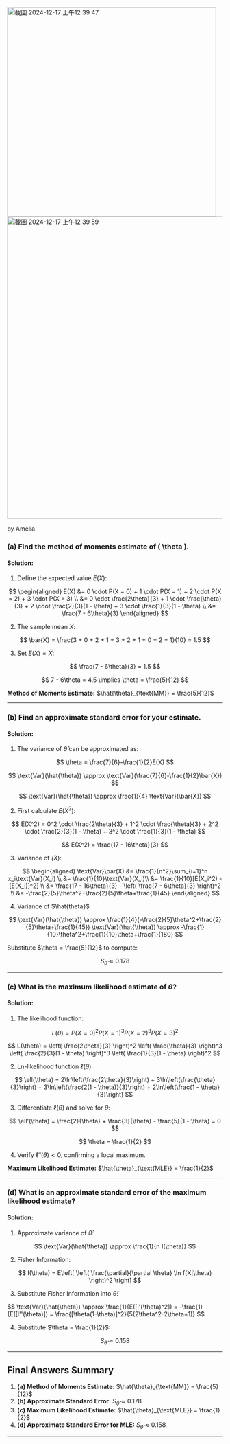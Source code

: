 <img width="488" alt="截圖 2024-12-17 上午12 39 47" src="https://github.com/user-attachments/assets/7e397da5-fe78-4f49-bd31-5dab19cb7ef3" />
<img width="705" alt="截圖 2024-12-17 上午12 39 59" src="https://github.com/user-attachments/assets/61b5b5c5-822d-42dd-bd58-93aa4a5d8198" />

by Amelia

### **(a) Find the method of moments estimate of \( \theta \).**

#### Solution:

1. Define the expected value $E(X)$:

$$
\begin{aligned}
E(X) &= 0 \cdot P(X = 0) + 1 \cdot P(X = 1) + 2 \cdot P(X = 2) + 3 \cdot P(X = 3) \\
&= 0 \cdot \frac{2\theta}{3} + 1 \cdot \frac{\theta}{3} + 2 \cdot \frac{2}{3}(1 - \theta) + 3 \cdot \frac{1}{3}(1 - \theta) \\
&= \frac{7 - 6\theta}{3}
\end{aligned}
$$

2. The sample mean $\bar{X}$:

$$
\bar{X} = \frac{3 + 0 + 2 + 1 + 3 + 2 + 1 + 0 + 2 + 1}{10} = 1.5
$$

3. Set $E(X) = \bar{X}$:

$$
\frac{7 - 6\theta}{3} = 1.5
$$

$$
7 - 6\theta = 4.5 \implies \theta = \frac{5}{12}
$$

**Method of Moments Estimate:** $\hat{\theta}_{\text{MM}} = \frac{5}{12}$

---

### **(b) Find an approximate standard error for your estimate.**

#### Solution:

1. The variance of $\hat{\theta}$ can be approximated as:

$$
\theta = \frac{7}{6}-\frac{1}{2}E(X)
$$

$$
\text{Var}(\hat{\theta}) \approx \text{Var}(\frac{7}{6}-\frac{1}{2}\bar{X})
$$

$$
\text{Var}(\hat{\theta}) \approx \frac{1}{4} \text{Var}(\bar{X})
$$

2. First calculate $E(X^2)$:

$$
E(X^2) = 0^2 \cdot \frac{2\theta}{3} + 1^2 \cdot \frac{\theta}{3} + 2^2 \cdot \frac{2}{3}(1 - \theta) + 3^2 \cdot \frac{1}{3}(1 - \theta)
$$

$$
E(X^2) = \frac{17 - 16\theta}{3}
$$

3. Variance of $\bar(X)$:

$$
\begin{aligned}
\text{Var}\bar(X) &= \frac{1}{n^2}\sum_{i=1}^n x_i\text{Var}(X_i) \\
&= \frac{1}{10}\text{Var}(X_i)\\
&= \frac{1}{10}[E(X_i^2) - [E(X_i)]^2] \\
&= \frac{17 - 16\theta}{3} - \left( \frac{7 - 6\theta}{3} \right)^2 \\
&= -\frac{2}{5}\theta^2+\frac{2}{5}\theta+\frac{1}{45}
\end{aligned}
$$

4. Variance of $\hat{theta}$

$$
\text{Var}(\hat{\theta}) \approx \frac{1}{4}(-\frac{2}{5}\theta^2+\frac{2}{5}\theta+\frac{1}{45})
\text{Var}(\hat{\theta}) \approx -\frac{1}{10}\theta^2+\frac{1}{10}\theta+\frac{1}{180}
$$

Substitute $\theta = \frac{5}{12}$ to compute:

$$
S_{\hat{\theta}} \approx 0.178
$$

---

### **(c) What is the maximum likelihood estimate of $\theta$?**

#### Solution:

1. The likelihood function:

$$
L(\theta) = P(X = 0)^2 P(X = 1)^3 P(X = 2)^3 P(X = 3)^2
$$

$$
L(\theta) = \left( \frac{2\theta}{3} \right)^2 \left( \frac{\theta}{3} \right)^3 \left( \frac{2}{3}(1 - \theta) \right)^3 \left( \frac{1}{3}(1 - \theta) \right)^2
$$

2. Ln-likelihood function $\ell(\theta)$:

$$
\ell(\theta) = 2\ln\left(\frac{2\theta}{3}\right) + 3\ln\left(\frac{\theta}{3}\right) + 3\ln\left(\frac{2(1 - \theta)}{3}\right) + 2\ln\left(\frac{1 - \theta}{3}\right)
$$

3. Differentiate $\ell(\theta)$ and solve for $\theta$:

$$
\ell'(\theta) = \frac{2}{\theta} + \frac{3}{\theta} - \frac{5}{1 - \theta} = 0
$$

$$
\theta = \frac{1}{2}
$$

4. Verify $\ell''(\theta) < 0$, confirming a local maximum.

**Maximum Likelihood Estimate:** $\hat{\theta}_{\text{MLE}} = \frac{1}{2}$

---

### **(d) What is an approximate standard error of the maximum likelihood estimate?**

#### Solution:

1. Approximate variance of $\hat{\theta}$:

$$
\text{Var}(\hat{\theta}) \approx \frac{1}{n I(\theta)}
$$

2. Fisher Information:

$$
I(\theta) = E\left[ \left( \frac{\partial}{\partial \theta} \ln f(X|\theta) \right)^2 \right]
$$

3. Substitute Fisher Information into $\hat{\theta}$:

$$
\text{Var}(\hat{\theta}) \approx \frac{1}{E([l'(\theta)^2]) = -\frac{1}{E([l''(\theta)]) = \frac{[\theta(1-\theta)]^2}{5(2\theta^2-2\theta+1)}
$$

4. Substitute $\theta = \frac{1}{2}$:

$$
S_{\hat{\theta}} \approx 0.158
$$

---

## Final Answers Summary

1. **(a) Method of Moments Estimate:** $\hat{\theta}_{\text{MM}} = \frac{5}{12}$
2. **(b) Approximate Standard Error:** $S_{\hat{\theta}} \approx 0.178$
3. **(c) Maximum Likelihood Estimate:** $\hat{\theta}_{\text{MLE}} = \frac{1}{2}$
4. **(d) Approximate Standard Error for MLE:** $S_{\hat{\theta}} \approx 0.158$  

---
